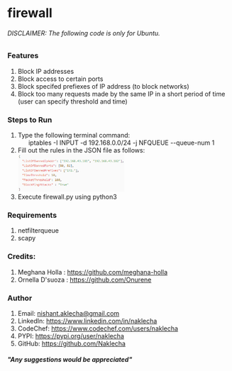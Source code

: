 # firewall
###### *DISCLAIMER: The following code is only for Ubuntu.*

### Features
1) Block IP addresses
2) Block access to certain ports 
3) Block specifed prefiexes of IP address (to block networks)
4) Block too many requests made by the same IP in a short period of time (user can specify threshold and time)

### Steps to Run
1) Type the following terminal command: 
<br>&nbsp;&nbsp;&nbsp;&nbsp;&nbsp;&nbsp;iptables -I INPUT -d 192.168.0.0/24 -j NFQUEUE --queue-num 1
2) Fill out the rules in the JSON file as follows:
<br><img src = "/screenshots/config.PNG" width="50%"></img><br>
3) Execute firewall.py using python3

### Requirements
1) netfilterqueue
2) scapy

### Credits:
1) Meghana Holla : https://github.com/meghana-holla
1) Ornella D'suoza : https://github.com/Onurene

### Author

1) Email: nishant.aklecha@gmail.com
2) LinkedIn: https://www.linkedin.com/in/naklecha
3) CodeChef: https://www.codechef.com/users/naklecha
4) PYPI: https://pypi.org/user/naklecha
5) GitHub: https://github.com/Naklecha

##### *"Any suggestions would be appreciated"*
